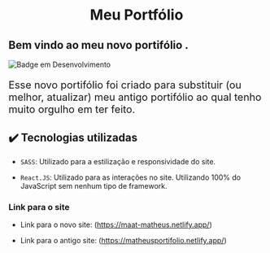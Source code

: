 <h1 align="center">Meu Portfólio</h1>

<h2> Bem vindo ao meu novo portifólio  .</h2>

![Badge em Desenvolvimento](https://img.shields.io/badge/STATUS-FINALIZADO-green)

<p style="font-size: 20px"> Esse novo portifólio foi criado para substituir (ou melhor, atualizar) meu antigo portifólio ao qual tenho muito orgulho em ter feito.</p>
<h2>✔️ Tecnologias utilizadas</h2>

- `SASS`: Utilizado para a estilização e responsividade do site.

- `React.JS`: Utilizado para as interações no site. Utilizando 100% do JavaScript sem nenhum tipo de framework.

<h3>Link para o site</h3>

- Link para o novo site: (https://maat-matheus.netlify.app/)

- Link para o antigo site: (https://matheusportifolio.netlify.app/)
